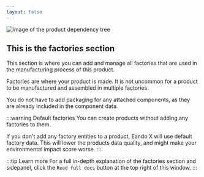 ```yaml
---
layout: false
---
```


<script setup>
import { useData } from 'vitepress'
import MinidocStyles from '../MinidocStyles.vue'
const { site, frontmatter } = useData()
</script>

<MinidocStyles />

![Image of the product dependency tree](/images/placeholder.png)

## This is the factories section

This section is where you can add and manage all factories that are used in the manufacturing process of this product.

Factories are where your product is made. It is not uncommon for a product to be manufactured and assembled in multiple factories.

You do not have to add packaging for any attached components, as they are already included in the component data.

:::warning Default factories
You can create products without adding any factories to them.

If you don't add any factory entities to a product, Eando X will use default factory data. This will lower the products data quality, and might make your environmental impact score worse.
:::

:::tip Learn more
For a full in-depth explanation of the factories section and sidepanel, click the `Read full docs` button at the top right of this window.
:::
